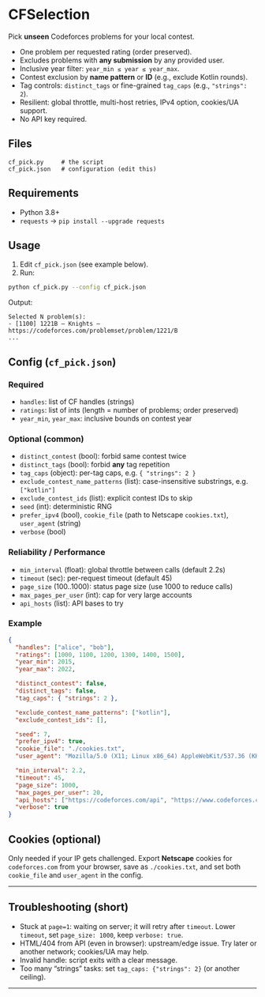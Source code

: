 # CFSelection

Pick **unseen** Codeforces problems for your local contest.

- One problem per requested rating (order preserved).
- Excludes problems with **any submission** by any provided user.
- Inclusive year filter: `year_min ≤ year ≤ year_max`.
- Contest exclusion by **name pattern** or **ID** (e.g., exclude Kotlin rounds).
- Tag controls: `distinct_tags` or fine-grained `tag_caps` (e.g., `"strings": 2`).
- Resilient: global throttle, multi-host retries, IPv4 option, cookies/UA support.
- No API key required.

## Files

```
cf_pick.py     # the script
cf_pick.json   # configuration (edit this)
```

## Requirements

- Python 3.8+
- `requests` → `pip install --upgrade requests`

## Usage

1) Edit `cf_pick.json` (see example below).
2) Run:
```bash
python cf_pick.py --config cf_pick.json
```

Output:
```
Selected N problem(s):
- [1100] 1221B — Knights — https://codeforces.com/problemset/problem/1221/B
...
```

## Config (`cf_pick.json`)

### Required
- `handles`: list of CF handles (strings)
- `ratings`: list of ints (length = number of problems; order preserved)
- `year_min`, `year_max`: inclusive bounds on contest year

### Optional (common)
- `distinct_contest` (bool): forbid same contest twice
- `distinct_tags` (bool): forbid **any** tag repetition
- `tag_caps` (object): per-tag caps, e.g. `{ "strings": 2 }`
- `exclude_contest_name_patterns` (list): case-insensitive substrings, e.g. `["kotlin"]`
- `exclude_contest_ids` (list): explicit contest IDs to skip
- `seed` (int): deterministic RNG
- `prefer_ipv4` (bool), `cookie_file` (path to Netscape `cookies.txt`), `user_agent` (string)
- `verbose` (bool)

### Reliability / Performance
- `min_interval` (float): global throttle between calls (default 2.2s)
- `timeout` (sec): per-request timeout (default 45)
- `page_size` (100..1000): status page size (use 1000 to reduce calls)
- `max_pages_per_user` (int): cap for very large accounts
- `api_hosts` (list): API bases to try

### Example
```json
{
  "handles": ["alice", "bob"],
  "ratings": [1000, 1100, 1200, 1300, 1400, 1500],
  "year_min": 2015,
  "year_max": 2022,

  "distinct_contest": false,
  "distinct_tags": false,
  "tag_caps": { "strings": 2 },

  "exclude_contest_name_patterns": ["kotlin"],
  "exclude_contest_ids": [],

  "seed": 7,
  "prefer_ipv4": true,
  "cookie_file": "./cookies.txt",
  "user_agent": "Mozilla/5.0 (X11; Linux x86_64) AppleWebKit/537.36 (KHTML, like Gecko) Chrome/130.0.0.0 Safari/537.36",

  "min_interval": 2.2,
  "timeout": 45,
  "page_size": 1000,
  "max_pages_per_user": 20,
  "api_hosts": ["https://codeforces.com/api", "https://www.codeforces.com/api"],
  "verbose": true
}
```

## Cookies (optional)
Only needed if your IP gets challenged. Export **Netscape** cookies for `codeforces.com` from your browser, save as `./cookies.txt`, and set both `cookie_file` and `user_agent` in the config.

---

## Troubleshooting (short)
- Stuck at `page=1`: waiting on server; it will retry after `timeout`. Lower `timeout`, set `page_size: 1000`, keep `verbose: true`.
- HTML/404 from API (even in browser): upstream/edge issue. Try later or another network; cookies/UA may help.
- Invalid handle: script exits with a clear message.
- Too many “strings” tasks: set `tag_caps: {"strings": 2}` (or another ceiling).

---
